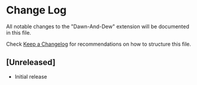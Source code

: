# Change Log

All notable changes to the "Dawn-And-Dew" extension will be documented in this file.

Check [Keep a Changelog](http://keepachangelog.com/) for recommendations on how to structure this file.

## [Unreleased]

- Initial release
